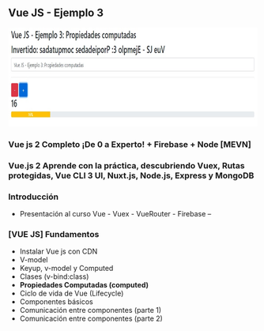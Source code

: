 ## Vue JS - Ejemplo 3

<img src="img-app-03.jpg" height="200">


### Vue js 2 Completo ¡De 0 a Experto! + Firebase + Node [MEVN]
### Vue.js 2 Aprende con la práctica, descubriendo Vuex, Rutas protegidas, Vue CLI 3 UI, Nuxt.js, Node.js, Express y MongoDB

### Introducción
- Presentación al curso Vue - Vuex - VueRouter - Firebase
–
### [VUE JS] Fundamentos
- Instalar Vue js con CDN
- V-model
- Keyup, v-model y Computed
- Clases (v-bind:class)
- **Propiedades Computadas (computed)**
- Ciclo de vida de Vue (Lifecycle)
- Componentes básicos
- Comunicación entre componentes (parte 1)
- Comunicación entre componentes (parte 2)
